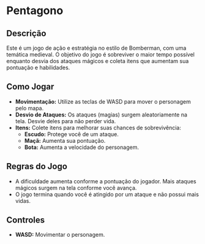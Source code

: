 # Pentagono

## Descrição

Este é um jogo de ação e estratégia no estilo de Bomberman, com uma temática medieval. O objetivo do jogo é sobreviver o maior tempo possível enquanto desvia dos ataques mágicos e coleta itens que aumentam sua pontuação e habilidades.

## Como Jogar

- **Movimentação:** Utilize as teclas de WASD para mover o personagem pelo mapa.
- **Desvio de Ataques:** Os ataques (magias) surgem aleatoriamente na tela. Desvie deles para não perder vida.
- **Itens:** Colete itens para melhorar suas chances de sobrevivência:
  - **Escudo:** Protege você de um ataque.
  - **Maçã:** Aumenta sua pontuação.
  - **Bota:** Aumenta a velocidade do personagem.

## Regras do Jogo

- A dificuldade aumenta conforme a pontuação do jogador. Mais ataques mágicos surgem na tela conforme você avança.
- O jogo termina quando você é atingido por um ataque e não possui mais vidas.

## Controles

- **WASD:** Movimentar o personagem.


